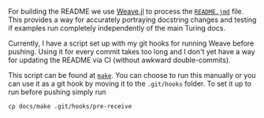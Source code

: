 For building the README we use [Weave.jl](https://github.com/JunoLab/Weave.jl) to process the [`README.jmd`](README.jmd) file. This provides a way for accurately portraying docstring changes and testing if examples run completely independently of the main Turing docs. 

Currently, I have a script set up with my git hooks for running Weave before pushing. Using it for every commit takes too long and I don't yet have a way for updating the README via CI (without awkward double-commits).

This script can be found at [`make`](make). You can choose to run this manually or you can use it as a git hook by moving it to the `.git/hooks` folder. To set it up to run before pushing simply run

    cp docs/make .git/hooks/pre-receive

